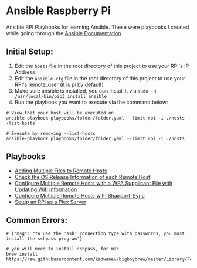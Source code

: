 # Ansible Raspberry Pi

Ansible RPI Playbooks for learning Ansible. These were playbooks I created while going through the [Ansible Documentation](https://docs.ansible.com/)

## Initial Setup:

1. Edit the `hosts` file in the root directory of this project to use your RPI's IP Address
2. Edit the `ansible.cfg` file in the root directory of this project to use your RPI's remote_user (it is pi by default)
3. Make sure ansible is installed, you can install it via `sudo -H /usr/local/bin/pip3 install ansible`
4. Run the playbook you want to execute via the command below:

```
# View that your host will be executed on
ansible-playbook playbooks/folder/folder.yaml --limit rpi -i ./hosts --list-hosts 

# Execute by removing --list-hosts
ansible-playbook playbooks/folder/folder.yaml --limit rpi -i ./hosts

```

## Playbooks

- [Adding Multiple Files to Remote Hosts](https://github.com/BaReinhard/ansible_rpi/tree/master/playbooks/multiple-files)
- [Check the OS Release Information of each Remote Host](https://github.com/BaReinhard/ansible_rpi/tree/master/playbooks/os-release)
- [Configure Multiple Remote Hosts with a WPA Supplicant File with Updating Wifi Information](https://github.com/BaReinhard/ansible_rpi/tree/master/playbooks/wpa-init)
- [Configure Multiple Remote Hosts with Shairport-Sync](https://github.com/BaReinhard/ansible_rpi/tree/master/playbooks/shairport-sync-setup)
- [Setup an RPI as a Plex Server](https://github.com/BaReinhard/ansible_rpi/tree/master/playbooks/plex)

## Common Errors:

```
# {"msg": "to use the 'ssh' connection type with passwords, you must install the sshpass program"}

# you will need to install sshpass, for mac 
brew install https://raw.githubusercontent.com/kadwanev/bigboybrew/master/Library/Formula/sshpass.rb
```
